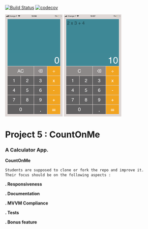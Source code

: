 [![Build Status](https://travis-ci.com/fabricetiennette/Projet_CountOnMe.svg?branch=master)](https://travis-ci.com/fabricetiennette/Projet_CountOnMe)   [![codecov](https://codecov.io/gh/fabricetiennette/Projet_CountOnMe/branch/master/graph/badge.svg)](https://codecov.io/gh/fabricetiennette/Projet_CountOnMe)

![Oops 🧐](./screenshots/atstart.png) ![Oops 🧐](./screenshots/withcalcul.png) 

# Project 5 : CountOnMe

### A Calculator App.

**CountOnMe**

    Students are supposed to clone or fork the repo and improve it. 
    Their focus should be on the following aspects :

**. Responsiveness**

**. Documentation**

**. MVVM Compliance**

**. Tests**

**. Bonus feature**
